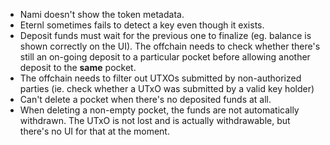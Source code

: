 - Nami doesn't show the token metadata.
- Eternl sometimes fails to detect a key even though it exists.
- Deposit funds must wait for the previous one to finalize (eg. balance is shown correctly on the UI). The offchain needs to check whether there's still an on-going deposit to a particular pocket before allowing another deposit to the **same** pocket.
- The offchain needs to filter out UTXOs submitted by non-authorized parties (ie. check whether a UTxO was submitted by a valid key holder)
- Can't delete a pocket when there's no deposited funds at all.
- When deleting a non-empty pocket, the funds are not automatically withdrawn. The UTxO is not lost and is actually withdrawable, but there's no UI for that at the moment.
